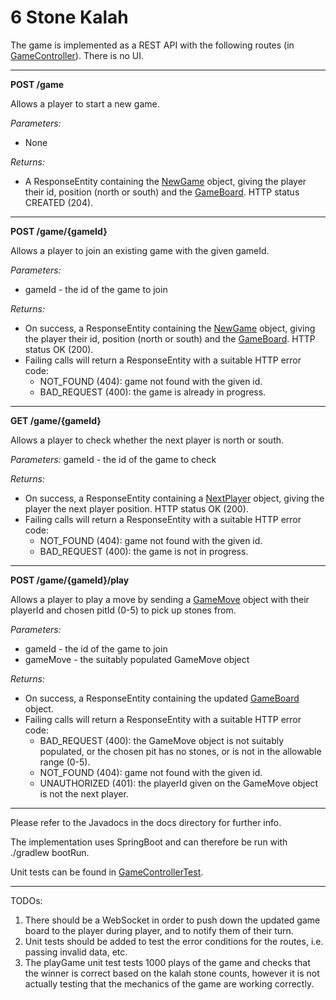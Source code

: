 
# 6 Stone Kalah

The game is implemented as a REST API with the following routes (in [GameController](https://github.com/wrlannen/kalah/blob/master/src/main/java/com/lannen/kalah/GameController.java)). There is no UI.


----------


**POST /game**

Allows a player to start a new game.

*Parameters:*
 
 - None
  
*Returns:*
 - A ResponseEntity containing the [NewGame](https://github.com/wrlannen/kalah/blob/master/src/main/java/com/lannen/kalah/domain/NewGame.java) object, giving the player their id, position (north or south) and the [GameBoard](https://github.com/wrlannen/kalah/blob/master/src/main/java/com/lannen/kalah/domain/GameBoard.java). HTTP status CREATED (204).


----------


**POST /game/{gameId}**

Allows a player to join an existing game with the given gameId.

*Parameters:*

 - gameId - the id of the game to join

*Returns:*

 - On success, a ResponseEntity containing the [NewGame](https://github.com/wrlannen/kalah/blob/master/src/main/java/com/lannen/kalah/domain/NewGame.java) object, giving the player their id, position (north or south) and the [GameBoard](https://github.com/wrlannen/kalah/blob/master/src/main/java/com/lannen/kalah/domain/GameBoard.java). HTTP status OK (200). 
 - Failing calls will return a ResponseEntity with a suitable HTTP error code: 
	 - NOT_FOUND (404): game not found with the given id. 
	 - BAD_REQUEST (400): the game is already in progress.


----------


**GET /game/{gameId}**

Allows a player to check whether the next player is north or south.

*Parameters:*
gameId - the id of the game to check

*Returns:*

 - On success, a ResponseEntity containing a [NextPlayer](https://github.com/wrlannen/kalah/blob/master/src/main/java/com/lannen/kalah/domain/NextPlayer.java) object, giving the player the next player position. HTTP status OK (200). 
 - Failing calls will return a ResponseEntity with a suitable HTTP error code: 
	 - NOT_FOUND (404): game not found with the given id. 
	 - BAD_REQUEST (400): the game is not in progress.


----------


**POST /game/{gameId}/play**

Allows a player to play a move by sending a [GameMove](https://github.com/wrlannen/kalah/blob/master/src/main/java/com/lannen/kalah/domain/GameMove.java) object with their playerId and chosen pitId (0-5) to pick up stones from.

*Parameters:*

 - gameId - the id of the game to join 
 - gameMove - the suitably populated
   GameMove object

*Returns:*

 - On success, a ResponseEntity containing the updated [GameBoard](https://github.com/wrlannen/kalah/blob/master/src/main/java/com/lannen/kalah/domain/GameBoard.java) object. 
 - Failing calls will return a ResponseEntity with a suitable HTTP error code:
	 - BAD_REQUEST (400): the GameMove object is not suitably populated, or the chosen pit has no stones, or is not in the allowable range (0-5). 
	 - NOT_FOUND (404): game not found with the given id. 
	 - UNAUTHORIZED (401): the playerId given on the GameMove object is not the next player.


----------


Please refer to the Javadocs in the docs directory for further info.

The implementation uses SpringBoot and can therefore be run with ./gradlew bootRun.

Unit tests can be found in [GameControllerTest](https://github.com/wrlannen/kalah/blob/master/src/test/java/com/lannen/kalah/GameControllerTest.java).


----------


TODOs:

 1. There should be a WebSocket in order to push down the updated game board to the player during player, and to notify them of their turn.
 2. Unit tests should be added to test the error conditions for the routes, i.e. passing invalid data, etc.
 3. The playGame unit test tests 1000 plays of the game and checks that the winner is correct based on the kalah stone counts, however it is not actually testing that the mechanics of the game are working correctly.
